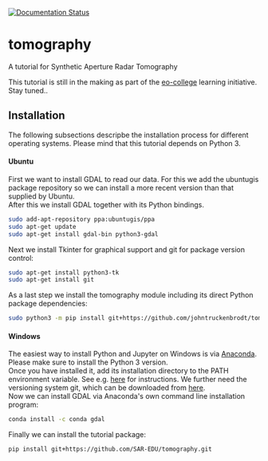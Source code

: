 [![Documentation Status](https://readthedocs.org/projects/eocollege-tomography/badge/?version=latest)](http://eocollege-tomography.readthedocs.io/en/latest/?badge=latest)
 
# tomography

A tutorial for Synthetic Aperture Radar Tomography  

This tutorial is still in the making as part of the [eo-college](https://eo-college.org/landingpage/) learning initiative. Stay tuned..

## Installation

The following subsections descripbe the installation process for different operating systems.
Please mind that this tutorial depends on Python 3.

#### Ubuntu

First we want to install GDAL to read our data. For this we add the ubuntugis package 
repository so we can install a more recent version than that supplied by Ubuntu.  
After this we install GDAL together with its Python bindings.
```sh
sudo add-apt-repository ppa:ubuntugis/ppa
sudo apt-get update
sudo apt-get install gdal-bin python3-gdal
```

Next we install Tkinter for graphical support and git for package version control:
```sh
sudo apt-get install python3-tk
sudo apt-get install git
```

As a last step we install the tomography module including its direct Python package 
dependencies:

```sh
sudo python3 -m pip install git+https://github.com/johntruckenbrodt/tomography.git
```

#### Windows

The easiest way to install Python and Jupyter on Windows is via 
[Anaconda](https://conda.io/docs/user-guide/install/windows.html). Please make sure to install the Python 3 version.  
Once you have installed it, add its installation directory to 
the PATH environment variable. See e.g. [here](https://www.computerhope.com/issues/ch000549.htm) for instructions.
We further need the versioning system git, which can be downloaded from [here](https://git-scm.com/downloads).  
Now we can install GDAL via Anaconda's own command line installation program:
```sh
conda install -c conda gdal
```

Finally we can install the tutorial package:
```sh
pip install git+https://github.com/SAR-EDU/tomography.git
```
